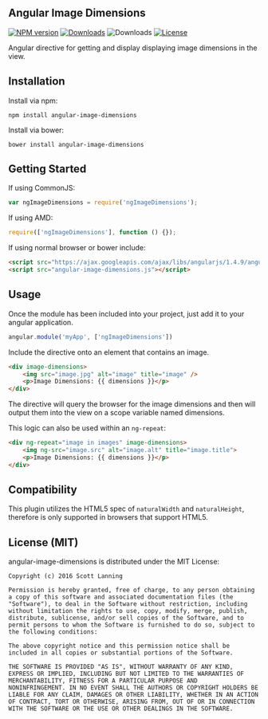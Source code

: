 Angular Image Dimensions
------------------

[![NPM version][npm-badge]][npm]
[![Downloads][download-badge]][npm]
![Downloads][bower-badge]
[![License][license-badge]][MIT License]

Angular directive for getting and display displaying image dimensions in the view.

Installation
------------

Install via npm:

```
npm install angular-image-dimensions
```

Install via bower:

```
bower install angular-image-dimensions
```

Getting Started
---------------

If using CommonJS:

```js
var ngImageDimensions = require('ngImageDimensions');
```

If using AMD:

```js
require(['ngImageDimensions'], function () {});
```

If using normal browser or bower include:

```html
<script src="https://ajax.googleapis.com/ajax/libs/angularjs/1.4.9/angular.min.js"></script>
<script src="angular-image-dimensions.js"></script>
```

Usage
-----

Once the module has been included into your project, just add it to your angular application.

```js
angular.module('myApp', ['ngImageDimensions'])
```

Include the directive onto an element that contains an image.

```html
<div image-dimensions>
    <img src="image.jpg" alt="image" title="image" />
    <p>Image Dimensions: {{ dimensions }}</p>
</div>
```

The directive will query the browser for the image dimensions and then will output them into the view on a scope variable named dimensions.

This logic can also be used within an `ng-repeat`:

```html
<div ng-repeat="image in images" image-dimensions>
    <img ng-src="image.src" alt="image.alt" title="image.title">
    <p>Image Dimensions: {{ dimensions }}</p>
</div>
```


Compatibility
-------------

This plugin utilizes the HTML5 spec of `naturalWidth` and `naturalHeight`, therefore is only supported in browsers that support HTML5.


License (MIT)
-------------

angular-image-dimensions is distributed under the MIT License:

```
Copyright (c) 2016 Scott Lanning

Permission is hereby granted, free of charge, to any person obtaining
a copy of this software and associated documentation files (the
"Software"), to deal in the Software without restriction, including
without limitation the rights to use, copy, modify, merge, publish,
distribute, sublicense, and/or sell copies of the Software, and to
permit persons to whom the Software is furnished to do so, subject to
the following conditions:

The above copyright notice and this permission notice shall be
included in all copies or substantial portions of the Software.

THE SOFTWARE IS PROVIDED "AS IS", WITHOUT WARRANTY OF ANY KIND,
EXPRESS OR IMPLIED, INCLUDING BUT NOT LIMITED TO THE WARRANTIES OF
MERCHANTABILITY, FITNESS FOR A PARTICULAR PURPOSE AND
NONINFRINGEMENT. IN NO EVENT SHALL THE AUTHORS OR COPYRIGHT HOLDERS BE
LIABLE FOR ANY CLAIM, DAMAGES OR OTHER LIABILITY, WHETHER IN AN ACTION
OF CONTRACT, TORT OR OTHERWISE, ARISING FROM, OUT OF OR IN CONNECTION
WITH THE SOFTWARE OR THE USE OR OTHER DEALINGS IN THE SOFTWARE.
```

[npm]: https://npmjs.org/package/angular-marked
[bower]: https://npmjs.org/package/angular-marked
[MIT License]: http://en.wikipedia.org/wiki/MIT_License

[travis-image]: https://img.shields.io/travis/Hypercubed/angular-marked.svg
[npm-badge]: https://img.shields.io/npm/v/angular-marked.svg
[bower-badge]: https://img.shields.io/bower/v/angular-marked.svg
[download-badge]: http://img.shields.io/npm/dm/angular-marked.svg
[license-badge]: https://img.shields.io/badge/license-MIT-blue.svg
